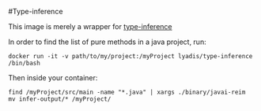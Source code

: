 #Type-inference

This image is merely a wrapper for [type-inference](https://github.com/proganalysis/type-inference)

In order to find the list of pure methods in a java project, run:
```
docker run -it -v path/to/my/project:/myProject lyadis/type-inference /bin/bash
```

Then inside your container:

```
find /myProject/src/main -name "*.java" | xargs ./binary/javai-reim
mv infer-output/* /myProject/
```
